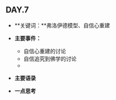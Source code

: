 ## DAY.7
+ **关键词：**弗洛伊德模型、自信心重建
+ **主要事件：**
    + 自信心重建的讨论
    + 自信追究到佛学的讨论
    + 
+ **主要语录**


+ **一点思考**